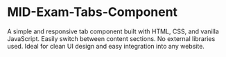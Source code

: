 # MID-Exam-Tabs-Component
A simple and responsive tab component built with HTML, CSS, and vanilla JavaScript. Easily switch between content sections. No external libraries used. Ideal for clean UI design and easy integration into any website.
